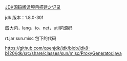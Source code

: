 [JDK源码阅读项目搭建之记录](https://blog.csdn.net/Mr_Programming_Liu/article/details/105158350)

jdk 版本：1.8.0-301

四大包，lang，io，net，util包源码

rt.jar  sun.misc 包下的代码

https://github.com/openjdk/jdk/blob/jdk8-b120/jdk/src/share/classes/sun/misc/ProxyGenerator.java